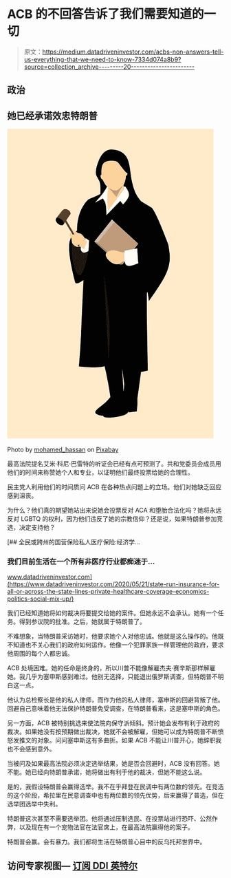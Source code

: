 # ACB 的不回答告诉了我们需要知道的一切

> 原文：<https://medium.datadriveninvestor.com/acbs-non-answers-tell-us-everything-that-we-need-to-know-7334d074a8b9?source=collection_archive---------20----------------------->

## 政治

## 她已经承诺效忠特朗普

![](img/453258daefab39e9244d3159969d646a.png)

Photo by [mohamed_hassan](https://pixabay.com/users/mohamed_hassan-5229782/) on [Pixabay](https://pixabay.com/illustrations/judge-lawyer-attorney-barrister-3008038/)

最高法院提名艾米·科尼·巴雷特的听证会已经有点可预测了。共和党委员会成员用他们的时间来称赞她个人和专业，以证明他们最终投票给她的合理性。

民主党人利用他们的时间质问 ACB 在各种热点问题上的立场。他们对她缺乏回应感到沮丧。

为什么？他们真的期望她站出来说她会投票反对 ACA 和堕胎合法化吗？她将永远反对 LGBTQ 的权利，因为他们违反了她的宗教信仰？还是说，如果特朗普参加竞选，决定支持他？

[](https://www.datadriveninvestor.com/2020/05/21/state-run-insurance-for-all-or-across-the-state-lines-private-healthcare-coverage-economics-politics-social-mix-up/) [## 全民或跨州的国营保险私人医疗保险:经济学…

### 我们目前生活在一个所有非医疗行业都痴迷于…

www.datadriveninvestor.com](https://www.datadriveninvestor.com/2020/05/21/state-run-insurance-for-all-or-across-the-state-lines-private-healthcare-coverage-economics-politics-social-mix-up/) 

我们已经知道她将如何裁决将要提交给她的案件。但她永远不会承认。她有一个任务。得到参议院的批准。之后，她就属于特朗普了。

不难想象，当特朗普采访她时，他要求她个人对他忠诚。他就是这么操作的。他既不知道也不关心我们的政府如何运作。他像一个犯罪家族一样管理他的政府，要求他周围的每个人都忠诚。

ACB 处境困难。她的任命是终身的，所以川普不能像解雇杰夫·赛辛斯那样解雇她。我几乎为塞申斯感到难过。他别无选择，只能退出俄罗斯调查，但特朗普不明白这一点。

他认为总检察长是他的私人律师，而作为他的私人律师，塞申斯的回避背叛了他。回避自己意味着他无法保护特朗普免受调查，在特朗普看来，这是塞申斯的角色。

另一方面，ACB 被特别挑选来使法院向保守派倾斜。预计她会发布有利于政府的裁决。如果她没有按预期做出裁决，她就不会被解雇，但她可以成为特朗普不断愤怒发推文的对象。问问塞申斯这有多曲折。如果 ACB 不能让川普开心，她辞职我也不会感到意外。

当被问及如果最高法院必须决定选举结果，她是否会回避时，ACB 没有回答。她不能。她已经向特朗普承诺，她将做出有利于他的裁决，但她不能这么说。

是的，我假设特朗普会赢得选举。我不在乎拜登在民调中有两位数的领先。在竞选的这个阶段，希拉里在民意调查中也有两位数的领先优势，后来赢得了普选，但在选举团选举中失利。

特朗普这次甚至不需要选举团。他将通过压制选民、在投票站进行恐吓、公然作弊，以及现在有一个宠物法官在法官席上，在最高法院赢得他的案子。

特朗普会赢。会有暴力。我们都将生活在特朗普心目中的反乌托邦世界中。

## 访问专家视图— [订阅 DDI 英特尔](https://datadriveninvestor.com/ddi-intel)